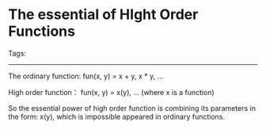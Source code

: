 # The essential of HIght Order Functions
Tags: 

------

The ordinary function: fun(x, y) = x + y, x * y, ...

High order function： fun(x, y) = x(y), ... (where x is a function)

 

So the essential power of high order function is combining its parameters in the form: x(y), which is impossible appeared in ordinary functions.
